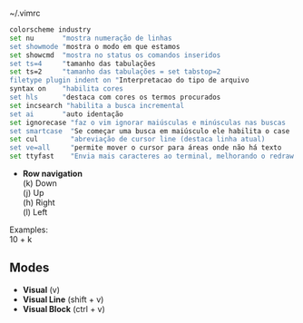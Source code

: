 
~/.vimrc
```bash
colorscheme industry
set nu       "mostra numeração de linhas
set showmode "mostra o modo em que estamos
set showcmd  "mostra no status os comandos inseridos
set ts=4     "tamanho das tabulações
set ts=2     "tamanho das tabulações = set tabstop=2
filetype plugin indent on "Interpretacao do tipo de arquivo
syntax on    "habilita cores
set hls      "destaca com cores os termos procurados
set incsearch "habilita a busca incremental
set ai       "auto identação
set ignorecase "faz o vim ignorar maiúsculas e minúsculas nas buscas
set smartcase  "Se começar uma busca em maiúsculo ele habilita o case
set cul        "abreviação de cursor line (destaca linha atual)
set ve=all     "permite mover o cursor para áreas onde não há texto
set ttyfast    "Envia mais caracteres ao terminal, melhorando o redraw de janelas. 
```


- **Row navigation**  
(k) Down  
(j) Up  
(h) Right  
(l) Left  

Examples:  
10 + k 

## Modes
- **Visual** (v)
- **Visual Line** (shift + v)
- **Visual Block** (ctrl + v)

